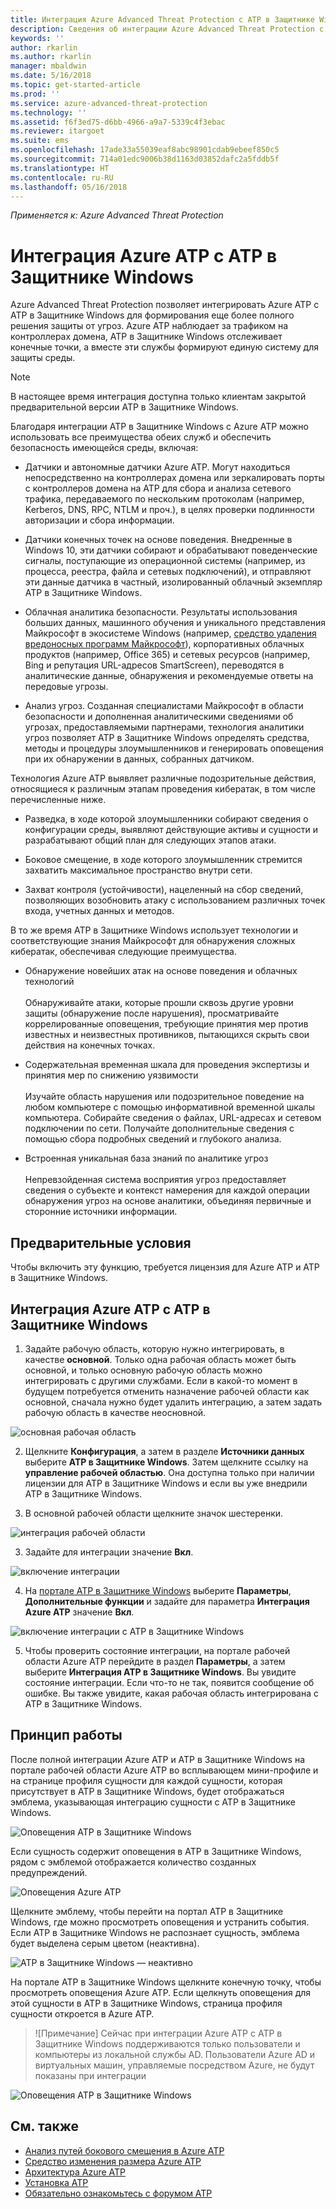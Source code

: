 ```yaml
---
title: Интеграция Azure Advanced Threat Protection с ATP в Защитнике Windows | Документы Майкрософт
description: Сведения об интеграции Azure Advanced Threat Protection с ATP в Защитнике Windows для полной поддержки обнаружения угроз
keywords: ''
author: rkarlin
ms.author: rkarlin
manager: mbaldwin
ms.date: 5/16/2018
ms.topic: get-started-article
ms.prod: ''
ms.service: azure-advanced-threat-protection
ms.technology: ''
ms.assetid: f6f3ed75-d6bb-4966-a9a7-5339c4f3ebac
ms.reviewer: itargoet
ms.suite: ems
ms.openlocfilehash: 17ade33a55039eaf8abc98901cdab9ebeef850c5
ms.sourcegitcommit: 714a01edc9006b38d1163d03852dafc2a5fddb5f
ms.translationtype: HT
ms.contentlocale: ru-RU
ms.lasthandoff: 05/16/2018
---
```

*Применяется к: Azure Advanced Threat Protection*

# <a name="integrating-azure-atp-with-windows-defender-atp"></a>Интеграция Azure ATP с ATP в Защитнике Windows

Azure Advanced Threat Protection позволяет интегрировать Azure ATP с ATP в Защитнике Windows для формирования еще более полного решения защиты от угроз. Azure ATP наблюдает за трафиком на контроллерах домена, ATP в Защитнике Windows отслеживает конечные точки, а вместе эти службы формируют единую систему для защиты среды.

> [!NOTE]
> В настоящее время интеграция доступна только клиентам закрытой предварительной версии ATP в Защитнике Windows.
 
Благодаря интеграции ATP в Защитнике Windows с Azure ATP можно использовать все преимущества обеих служб и обеспечить безопасность имеющейся среды, включая:

- Датчики и автономные датчики Azure ATP. Могут находиться непосредственно на контроллерах домена или зеркалировать порты с контроллеров домена на ATP для сбора и анализа сетевого трафика, передаваемого по нескольким протоколам (например, Kerberos, DNS, RPC, NTLM и проч.), в целях проверки подлинности авторизации и сбора информации. 

-   Датчики конечных точек на основе поведения. Внедренные в Windows 10, эти датчики собирают и обрабатывают поведенческие сигналы, поступающие из операционной системы (например, из процесса, реестра, файла и сетевых подключений), и отправляют эти данные датчика в частный, изолированный облачный экземпляр ATP в Защитнике Windows.

- Облачная аналитика безопасности. Результаты использования больших данных, машинного обучения и уникального представления Майкрософт в экосистеме Windows (например, [средство удаления вредоносных программ Майкрософт](https://www.microsoft.com/download/malicious-software-removal-tool-details.aspx)), корпоративных облачных продуктов (например, Office 365) и сетевых ресурсов (например, Bing и репутация URL-адресов SmartScreen), переводятся в аналитические данные, обнаружения и рекомендуемые ответы на передовые угрозы.

- Анализ угроз. Созданная специалистами Майкрософт в области безопасности и дополненная аналитическими сведениями об угрозах, предоставляемыми партнерами, технология аналитики угроз позволяет ATP в Защитнике Windows определять средства, методы и процедуры злоумышленников и генерировать оповещения при их обнаружении в данных, собранных датчиком.

Технология Azure ATP выявляет различные подозрительные действия, относящиеся к различным этапам проведения кибератак, в том числе перечисленные ниже.

- Разведка, в ходе которой злоумышленники собирают сведения о конфигурации среды, выявляют действующие активы и сущности и разрабатывают общий план для следующих этапов атаки.

- Боковое смещение, в ходе которого злоумышленник стремится захватить максимальное пространство внутри сети.

- Захват контроля (устойчивости), нацеленный на сбор сведений, позволяющих возобновить атаку с использованием различных точек входа, учетных данных и методов.

В то же время ATP в Защитнике Windows использует технологии и соответствующие знания Майкрософт для обнаружения сложных кибератак, обеспечивая следующие преимущества.

- Обнаружение новейших атак на основе поведения и облачных технологий<br></br>Обнаруживайте атаки, которые прошли сквозь другие уровни защиты (обнаружение после нарушения), просматривайте коррелированные оповещения, требующие принятия мер против известных и неизвестных противников, пытающихся скрыть свои действия на конечных точках.

- Содержательная временная шкала для проведения экспертизы и принятия мер по снижению уязвимости<br></br>Изучайте область нарушения или подозрительное поведение на любом компьютере с помощью информативной временной шкалы компьютера. Собирайте сведения о файлах, URL-адресах и сетевом подключении по сети. Получайте дополнительные сведения с помощью сбора подробных сведений и глубокого анализа.

- Встроенная уникальная база знаний по аналитике угроз<br></br>Непревзойденная система восприятия угроз предоставляет сведения о субъекте и контекст намерения для каждой операции обнаружения угроз на основе аналитики, объединяя первичные и сторонние источники информации.

## <a name="prerequisites"></a>Предварительные условия

Чтобы включить эту функцию, требуется лицензия для Azure ATP и ATP в Защитнике Windows. 


## <a name="how-to-integrate-azure-atp-with-windows-defender-atp"></a>Интеграция Azure ATP с ATP в Защитнике Windows

1. Задайте рабочую область, которую нужно интегрировать, в качестве **основной**. Только одна рабочая область может быть основной, и только основную рабочую область можно интегрировать с другими службами. Если в какой-то момент в будущем потребуется отменить назначение рабочей области как основной, сначала нужно будет удалить интеграцию, а затем задать рабочую область в качестве неосновной.

 ![основная рабочая область](./media/primary-workspace.png)

2. Щелкните **Конфигурация**, а затем в разделе **Источники данных** выберите **ATP в Защитнике Windows**. Затем щелкните ссылку на **управление рабочей областью**. Она доступна только при наличии лицензии для ATP в Защитнике Windows и если вы уже внедрили ATP в Защитнике Windows. 

3. В основной рабочей области щелкните значок шестеренки.

 ![интеграция рабочей области](./media/edit-workspace.png)
 
3. Задайте для интеграции значение **Вкл**. 

 ![включение интеграции](./media/enable-integration.png)

4. На [портале ATP в Защитнике Windows](https://beta.securitycenter.windows.com/preferences/advanced) выберите **Параметры**, **Дополнительные функции** и задайте для параметра **Интеграция Azure ATP** значение **Вкл**. 

 ![включение интеграции с ATP в Защитнике Windows](./media/wd-atp-enable.png)

5. Чтобы проверить состояние интеграции, на портале рабочей области Azure ATP перейдите в раздел **Параметры**, а затем выберите **Интеграция ATP в Защитнике Windows**. Вы увидите состояние интеграции. Если что-то не так, появится сообщение об ошибке. Вы также увидите, какая рабочая область интегрирована с ATP в Защитнике Windows.

## <a name="how-it-works"></a>Принцип работы

После полной интеграции Azure ATP и ATP в Защитнике Windows на портале рабочей области Azure ATP во всплывающем мини-профиле и на странице профиля сущности для каждой сущности, которая присутствует в ATP в Защитнике Windows, будет отображаться эмблема, указывающая интеграцию сущности с ATP в Защитнике Windows. 

 ![Оповещения ATP в Защитнике Windows](./media/profile-alerts-wd.png)

Если сущность содержит оповещения в ATP в Защитнике Windows, рядом с эмблемой отображается количество созданных предупреждений.

 ![Оповещения Azure ATP](./media/atp-integrated-wd-icon-alerts.png)

Щелкните эмблему, чтобы перейти на портал ATP в Защитнике Windows, где можно просмотреть оповещения и устранить события. Если ATP в Защитнике Windows не распознает сущность, эмблема будет выделена серым цветом (неактивна). 

 ![ATP в Защитнике Windows — неактивно](./media/wd-grey.png)

На портале ATP в Защитнике Windows щелкните конечную точку, чтобы просмотреть оповещения Azure ATP. Если щелкнуть оповещения для этой сущности в ATP в Защитнике Windows, страница профиля сущности откроется в Azure ATP. 
 
 > ![Примечание] Сейчас при интеграции Azure ATP с ATP в Защитнике Windows поддерживаются только пользователи и компьютеры из локальной службы AD. Пользователи Azure AD и виртуальных машин, управляемые посредством Azure, не будут показаны при интеграции 

![Оповещения ATP в Защитнике Windows](./media/wd-atp-alerts.png)


## <a name="see-also"></a>См. также

- [Анализ путей бокового смещения в Azure ATP](use-case-lateral-movement-path.md)
- [Средство изменения размера Azure ATP](http://aka.ms/aatpsizingtool)
- [Архитектура Azure ATP](atp-architecture.md)
- [Установка ATP](install-atp-step1.md)
- [Обязательно ознакомьтесь с форумом ATP](https://aka.ms/azureatpcommunity)

